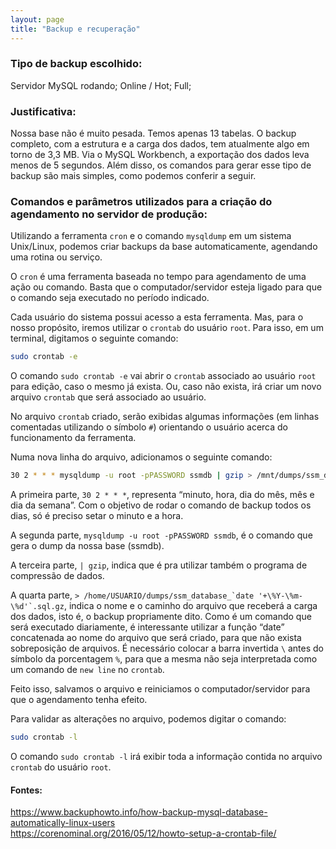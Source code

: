 ```yaml
---
layout: page
title: "Backup e recuperação"
---
```


### Tipo de backup escolhido:

Servidor MySQL rodando; Online / Hot; Full;

### Justificativa:

Nossa base não é muito pesada. Temos apenas 13 tabelas. O backup completo, com a estrutura e a carga dos dados, tem atualmente algo em torno de 3,3 MB. Via o MySQL Workbench, a exportação dos dados leva menos de 5 segundos. Além disso, os comandos para gerar esse tipo de backup são mais simples, como podemos conferir a seguir.

### Comandos e parâmetros utilizados para a criação do agendamento no servidor de produção:

Utilizando a ferramenta `cron` e o comando `mysqldump` em um sistema Unix/Linux, podemos criar backups da base automaticamente, agendando uma rotina ou serviço.  

O `cron` é uma ferramenta baseada no tempo para agendamento de uma ação ou comando. Basta que o computador/servidor esteja ligado para que o comando seja executado no período indicado.  

Cada usuário do sistema possui acesso a esta ferramenta. Mas, para o nosso propósito, iremos utilizar o `crontab` do usuário `root`. Para isso, em um terminal, digitamos o seguinte comando:  

```bash
sudo crontab -e
```

O comando `sudo crontab -e` vai abrir o `crontab` associado ao usuário `root` para edição, caso o mesmo já exista. Ou, caso não exista, irá criar um novo arquivo `crontab` que será associado ao usuário.  

No arquivo `crontab` criado, serão exibidas algumas informações (em linhas comentadas utilizando o símbolo `#`) orientando o usuário acerca do funcionamento da ferramenta.  

Numa nova linha do arquivo, adicionamos o seguinte comando:  

```bash
30 2 * * * mysqldump -u root -pPASSWORD ssmdb | gzip > /mnt/dumps/ssm_database_`date '+\%Y-\%m-\%d'`.sql.gz
```

A primeira parte, `30 2 * * *`, representa “minuto, hora, dia do mês, mês e dia da semana”. Com o objetivo de rodar o comando de backup todos os dias, só é preciso setar o minuto e a hora.  

A segunda parte, `mysqldump -u root -pPASSWORD ssmdb`, é o comando que gera o dump da nossa base (ssmdb).  

A terceira parte, `| gzip`, indica que é pra utilizar também o programa de compressão de dados.  

A quarta parte, ```> /home/USUARIO/dumps/ssm_database_`date '+\%Y-\%m-\%d'`.sql.gz```, indica o nome e o caminho do arquivo que receberá a carga dos dados, isto é, o backup propriamente dito. Como é um comando que será executado diariamente, é interessante utilizar a função “date” concatenada ao nome do arquivo que será criado, para que não exista sobreposição de arquivos. É necessário colocar a barra invertida `\` antes do símbolo da porcentagem `%`, para que a mesma não seja interpretada como um comando de `new line` no `crontab`.  

Feito isso, salvamos o arquivo e reiniciamos o computador/servidor para que o agendamento tenha efeito.  

Para validar as alterações no arquivo, podemos digitar o comando:  

```bash
sudo crontab -l
```

O comando `sudo crontab -l` irá exibir toda a informação contida no arquivo `crontab` do usuário `root`.  

#### Fontes:  
<https://www.backuphowto.info/how-backup-mysql-database-automatically-linux-users>  
<https://corenominal.org/2016/05/12/howto-setup-a-crontab-file/>